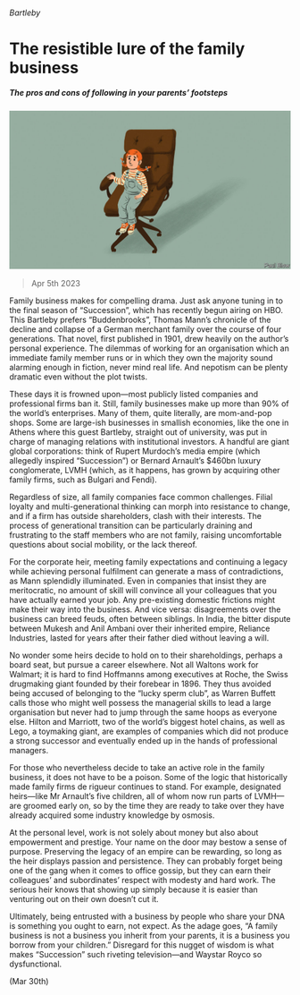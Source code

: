 ###### Bartleby

# The resistible lure of the family business 

##### The pros and cons of following in your parents’ footsteps 

![image](images/20230408_WBD002.jpg) 

> Apr 5th 2023 

Family business makes for compelling drama. Just ask anyone tuning in to the final season of “Succession”, which has recently begun airing on HBO. This Bartleby prefers “Buddenbrooks”, Thomas Mann’s chronicle of the decline and collapse of a German merchant family over the course of four generations. That novel, first published in 1901, drew heavily on the author’s personal experience. The dilemmas of working for an organisation which an immediate family member runs or in which they own the majority sound alarming enough in fiction, never mind real life. And nepotism can be plenty dramatic even without the plot twists. 

These days it is frowned upon—most publicly listed companies and professional firms ban it. Still, family businesses make up more than 90% of the world’s enterprises. Many of them, quite literally, are mom-and-pop shops. Some are large-ish businesses in smallish economies, like the one in Athens where this guest Bartleby, straight out of university, was put in charge of managing relations with institutional investors. A handful are giant global corporations: think of Rupert Murdoch’s media empire (which allegedly inspired “Succession”) or Bernard Arnault’s $460bn luxury conglomerate, LVMH (which, as it happens, has grown by acquiring other family firms, such as Bulgari and Fendi). 

Regardless of size, all family companies face common challenges. Filial loyalty and multi-generational thinking can morph into resistance to change, and if a firm has outside shareholders, clash with their interests. The process of generational transition can be particularly draining and frustrating to the staff members who are not family, raising uncomfortable questions about social mobility, or the lack thereof. 

For the corporate heir, meeting family expectations and continuing a legacy while achieving personal fulfilment can generate a mass of contradictions, as Mann splendidly illuminated. Even in companies that insist they are meritocratic, no amount of skill will convince all your colleagues that you have actually earned your job. Any pre-existing domestic frictions might make their way into the business. And vice versa: disagreements over the business can breed feuds, often between siblings. In India, the bitter dispute between Mukesh and Anil Ambani over their inherited empire, Reliance Industries, lasted for years after their father died without leaving a will. 

No wonder some heirs decide to hold on to their shareholdings, perhaps a board seat, but pursue a career elsewhere. Not all Waltons work for Walmart; it is hard to find Hoffmanns among executives at Roche, the Swiss drugmaking giant founded by their forebear in 1896. They thus avoided being accused of belonging to the “lucky sperm club”, as Warren Buffett calls those who might well possess the managerial skills to lead a large organisation but never had to jump through the same hoops as everyone else. Hilton and Marriott, two of the world’s biggest hotel chains, as well as Lego, a toymaking giant, are examples of companies which did not produce a strong successor and eventually ended up in the hands of professional managers.

For those who nevertheless decide to take an active role in the family business, it does not have to be a poison. Some of the logic that historically made family firms de rigueur continues to stand. For example, designated heirs—like Mr Arnault’s five children, all of whom now run parts of LVMH—are groomed early on, so by the time they are ready to take over they have already acquired some industry knowledge by osmosis. 

At the personal level, work is not solely about money but also about empowerment and prestige. Your name on the door may bestow a sense of purpose. Preserving the legacy of an empire can be rewarding, so long as the heir displays passion and persistence. They can probably forget being one of the gang when it comes to office gossip, but they can earn their colleagues’ and subordinates’ respect with modesty and hard work. The serious heir knows that showing up simply because it is easier than venturing out on their own doesn’t cut it.

Ultimately, being entrusted with a business by people who share your DNA is something you ought to earn, not expect. As the adage goes, “A family business is not a business you inherit from your parents, it is a business you borrow from your children.” Disregard for this nugget of wisdom is what makes “Succession” such riveting television—and Waystar Royco so dysfunctional.


 (Mar 30th)




